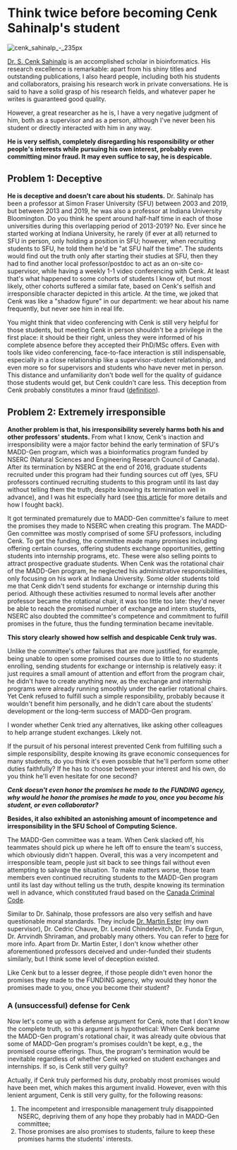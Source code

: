 # Think twice before becoming Cenk Sahinalp's student

![cenk_sahinalp_-_235px](https://github.com/simonfqy/bare_bone_blog/assets/10753120/7f973a64-f583-4fd9-8ec9-65cb4a08c32c)

[Dr. S. Cenk Sahinalp](https://ccr.cancer.gov/staff-directory/s-cenk-sahinalp) is an accomplished scholar in bioinformatics. His research excellence is remarkable: apart from his shiny titles and outstanding publications, I also heard people, including both his students and collaborators, praising his research work in private conversations. He is said to have a solid grasp of his research fields, and whatever paper he writes is guaranteed good quality.

However, a great researcher as he is, I have a very negative judgment of him, both as a supervisor and as a person, although I've never been his student or directly interacted with him in any way.

**He is very selfish, completely disregarding his responsibility or other people's interests while pursuing his own interest, probably even committing minor fraud. It may even suffice to say, he is despicable.**

## Problem 1: Deceptive

**He is deceptive and doesn't care about his students.** Dr. Sahinalp has been a professor at Simon Fraser University (SFU) between 2003 and 2019, but between 2013 and 2019, he was also a professor at Indiana University Bloomington. Do you think he spent around half-half time in each of those universities during this overlapping period of 2013-2019? No. Ever since he started working at Indiana University, he rarely (if ever at all) returned to SFU in person, only holding a position in SFU; however, when recruiting students to SFU, he told them he'd be "at SFU half the time". The students would find out the truth only after starting their studies at SFU, then they had to find another local professor/postdoc to act as an on-site co-supervisor, while having a weekly 1-1 video conferencing with Cenk. At least that's what happened to some cohorts of students I know of, but most likely, other cohorts suffered a similar fate, based on Cenk's selfish and irresponsible character depicted in this article. At the time, we joked that Cenk was like a "shadow figure" in our department: we hear about his name frequently, but never see him in real life.

You might think that video conferencing with Cenk is still very helpful for those students, but meeting Cenk in person shouldn't be a privilege in the first place: it should be their right, unless they were informed of his complete absence before they accepted their PhD/MSc offers. Even with tools like video conferencing, face-to-face interaction is still indispensable, especially in a close relationship like a supervisor-student relationship, and even more so for supervisors and students who have never met in person. This distance and unfamiliarity don't bode well for the quality of guidance those students would get, but Cenk couldn't care less. This deception from Cenk probably constitutes a minor fraud ([definition](https://laws-lois.justice.gc.ca/eng/acts/c-46/section-380.html)).

## Problem 2: Extremely irresponsible

**Another problem is that, his irresponsibility severely harms both his and other professors' students.** From what I know, Cenk's inaction and irresponsibility were a major factor behind the early termination of SFU's MADD-Gen program, which was a bioinformatics program funded by NSERC (Natural Sciences and Engineering Research Council of Canada). After its termination by NSERC at the end of 2016, graduate students recruited under this program had their funding sources cut off (yes, SFU professors continued recruiting students to this program until its last day without telling them the truth, despite knowing its termination well in advance), and I was hit especially hard (see [this article](https://github.com/simonfqy/bare_bone_blog/blob/main/About%20Martin%20Ester%20and%20Academia/Martin%20Ester's%20breach%20of%20law%20and%20lessons%20I%20learned%20from%20my%20legal%20claim.md) for more details and how I fought back). 

It got terminated prematurely due to MADD-Gen committee's failure to meet the promises they made to NSERC when creating this program. The MADD-Gen committee was mostly comprised of some SFU professors, including Cenk. To get the funding, the committee made many promises including offering certain courses, offering students exchange opportunities, getting students into internship programs, etc. These were also selling points to attract prospective graduate students. When Cenk was the rotational chair of the MADD-Gen program, he neglected his administrative responsibilities, only focusing on his work at Indiana University. Some older students told me that Cenk didn't send students for exchange or internship during this period. Although these activities resumed to normal levels after another professor became the rotational chair, it was too little too late: they'd never be able to reach the promised number of exchange and intern students, NSERC also doubted the committee's competence and commitment to fulfill promises in the future, thus the funding termination became inevitable.

**This story clearly showed how selfish and despicable Cenk truly was.** 

Unlike the committee's other failures that are more justified, for example, being unable to open some promised courses due to little to no students enrolling, sending students for exchange or internship is relatively easy: it just requires a small amount of attention and effort from the program chair, he didn't have to create anything new, as the exchange and internship programs were already running smoothly under the earlier rotational chairs. Yet Cenk refused to fulfill such a simple responsibility, probably because it wouldn't benefit him personally, and he didn't care about the students' development or the long-term success of MADD-Gen program.

I wonder whether Cenk tried any alternatives, like asking other colleagues to help arrange student exchanges. Likely not.

If the pursuit of his personal interest prevented Cenk from fulfilling such a simple responsibility, despite knowing its grave economic consequences for many students, do you think it's even possible that he'll perform some other duties faithfully? If he has to choose between your interest and his own, do you think he'll even hesitate for one second? 

***Cenk doesn't even honor the promises he made to the FUNDING agency, why would he honor the promises he made to you, once you become his student, or even collaborator?***

**Besides, it also exhibited an astonishing amount of incompetence and irresponsibility in the SFU School of Computing Science.**

The MADD-Gen committee was a team. When Cenk slacked off, his teammates should pick up where he left off to ensure the team's success, which obviously didn't happen. Overall, this was a very incompetent and irresponsible team, people just sit back to see things fail without even attempting to salvage the situation. To make matters worse, those team members even continued recruiting students to the MADD-Gen program until its last day without telling us the truth, despite knowing its termination well in advance, which constituted fraud based on the [Canada Criminal Code](https://laws-lois.justice.gc.ca/eng/acts/c-46/section-380.html).

Similar to Dr. Sahinalp, those professors are also very selfish and have questionable moral standards. They include [Dr. Martin Ester](https://github.com/simonfqy/bare_bone_blog/blob/main/About%20Martin%20Ester%20and%20Academia/Martin%20Ester's%20breach%20of%20law%20and%20lessons%20I%20learned%20from%20my%20legal%20claim.md) (my own supervisor), Dr. Cedric Chauve, Dr. Leonid Chindelevitch, Dr. Funda Ergun, Dr. Arrvindh Shriraman, and probably many others. You can refer to [here](https://web.archive.org/web/20160802213853/http://www.sfu.ca/madd-gen/faculty-researchers.html) for more info. Apart from Dr. Martin Ester, I don't know whether other aforementioned professors deceived and under-funded their students similarly, but I think some level of deception existed.

Like Cenk but to a lesser degree, if those people didn't even honor the promises they made to the FUNDING agency, why would they honor the promises made to you, once you become their student?

### A (unsuccessful) defense for Cenk

Now let's come up with a defense argument for Cenk, note that I don't know the complete truth, so this argument is hypothetical: When Cenk became the MADD-Gen program's rotational chair, it was already quite obvious that some of MADD-Gen program's promises couldn't be kept, e.g., the promised course offerings. Thus, the program's termination would be inevitable regardless of whether Cenk worked on student exchanges and internships. If so, is Cenk still very guilty?

Actually, if Cenk truly performed his duty, probably most promises would have been met, which makes this argument invalid. However, even with this lenient argument, Cenk is still very guilty, for the following reasons:

1. The incompetent and irresponsible management truly disappointed NSERC, depriving them of any hope they probably had in MADD-Gen committee;
2. Those promises are also promises to students, failure to keep these promises harms the students' interests.

